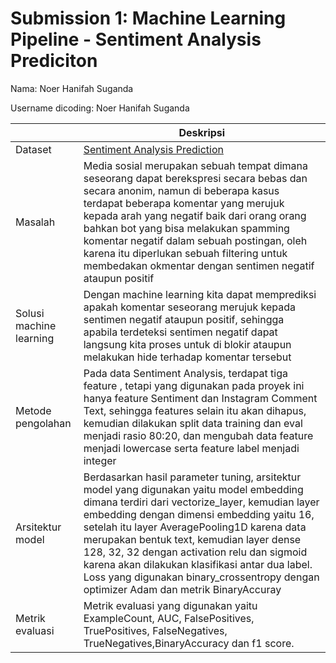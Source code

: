 # Submission 1: Machine Learning Pipeline - Sentiment Analysis Prediciton

Nama: Noer Hanifah Suganda

Username dicoding: Noer Hanifah Suganda


|                         | Deskripsi                                                                                                                                                                                                                                                                                                                                                                                                                                                                       |
| ----------------------- | ------------------------------------------------------------------------------------------------------------------------------------------------------------------------------------------------------------------------------------------------------------------------------------------------------------------------------------------------------------------------------------------------------------------------------------------------------------------------------- |
| Dataset                 | [Sentiment Analysis Prediction](https://github.com/rizalespe/Dataset-Sentimen-Analisis-Bahasa-Indonesia/blob/master/dataset_komentar_instagram_cyberbullying.csv)                                                                                                                                                                                                                                                                                                                                                                                    |
| Masalah                 | Media sosial merupakan sebuah tempat dimana seseorang dapat berekspresi secara bebas dan secara anonim, namun di beberapa kasus terdapat beberapa komentar yang merujuk kepada arah yang negatif baik dari orang orang bahkan bot yang bisa melakukan spamming komentar negatif dalam sebuah postingan, oleh karena itu diperlukan sebuah filtering untuk membedakan okmentar dengan sentimen negatif ataupun positif                                                                                                                                                                                   |
| Solusi machine learning | Dengan machine learning kita dapat memprediksi apakah komentar seseorang merujuk kepada sentimen negatif ataupun positif, sehingga apabila terdeteksi sentimen negatif dapat langsung kita proses untuk di blokir ataupun melakukan hide terhadap komentar tersebut                                                                                                                                                                                                                                                                                     |
| Metode pengolahan       | Pada data Sentiment Analysis, terdapat tiga feature , tetapi yang digunakan pada proyek ini hanya feature Sentiment dan Instagram Comment Text, sehingga features selain itu akan dihapus, kemudian dilakukan split data training dan eval menjadi rasio 80:20, dan mengubah data feature menjadi lowercase serta feature label menjadi integer                                                                                                                                                  |
| Arsitektur model        | Berdasarkan hasil parameter tuning, arsitektur model yang digunakan yaitu model embedding dimana terdiri dari vectorize_layer, kemudian layer embedding dengan dimensi embedding yaitu 16, setelah itu layer AveragePooling1D karena data merupakan bentuk text, kemudian layer dense 128, 32, 32 dengan activation relu dan sigmoid karena akan dilakukan klasifikasi antar dua label. Loss yang digunakan binary_crossentropy dengan optimizer Adam dan metrik BinaryAccuray |
| Metrik evaluasi         | Metrik evaluasi yang digunakan yaitu ExampleCount, AUC, FalsePositives, TruePositives, FalseNegatives, TrueNegatives,BinaryAccuracy dan f1 score.                                                                                                                                                                                                                                                                                                                                        |
